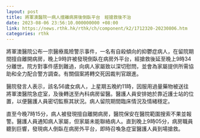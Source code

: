 ```yaml
---
layout: post
title: 將軍澳醫院一病人擅離病房後倒臥平台　經搶救後不治
date: 2023-08-06 23:56:10.000000000 +08:00
link: https://news.rthk.hk/rthk/ch/component/k2/1712320-20230806.htm
categories: rthk
---
```


將軍澳醫院公布一宗醫療風險警示事件，一名有自殺傾向的抑鬱症病人，在留院期間擅自離開病房，晚上9時許被發現倒臥在病房外平台，經搶救後延至晚上9時34分離世。院方對事件感到難過，向病人家屬致以深切慰問，並會為家屬提供所需協助和全力配合警方調查。有關個案將轉交死因裁判官跟進。

醫院發言人表示，該名56歲女病人，上星期五晚約11時，因服用過量藥物被送往將軍澳醫院急症室，及後轉送至內科病房留醫。醫護人員安排她於靠近護士站的位置，以便醫護人員密切監察其狀況。病人留院期間臨床情況及情緒穩定。

直至今晚7時15分，病人被發現擅自離開病房，醫院保安在醫院範圍搜索不果並報警。醫護人員通知病人家屬，但家屬未能聯絡病人。直到晚上9時05分，病房職員聽到巨響，發現病人倒臥在病房外平台，即時召喚急症室醫護人員到場搶救。
